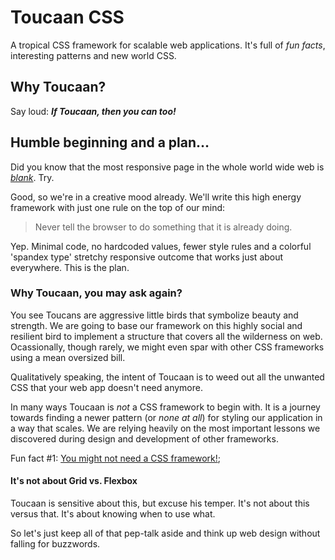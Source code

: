 # Toucaan CSS

A tropical CSS framework for scalable web applications. It's full of *fun facts*, interesting patterns and new world CSS.

## Why Toucaan?

Say loud: **_If Toucaan, then you can too!_**

## Humble beginning and a plan…

Did you know that the most responsive page in the whole world wide web is *[blank](https://toucaan.com/example1.html)*. Try.

Good, so we're in a creative mood already. We'll write this high energy framework with just one rule on the top of our mind:

> Never tell the browser to do something that it is already doing. 

Yep. Minimal code, no hardcoded values, fewer style rules and a colorful 'spandex type' stretchy responsive outcome that works just about everywhere. This is the plan.

### Why Toucaan, you may ask again?

You see Toucans are aggressive little birds that symbolize beauty and strength. We are going to base our framework on this highly social and resilient bird to implement a structure that covers all the wilderness on web. Ocassionally, though rarely, we might even spar with other CSS frameworks using a mean oversized bill. 

Qualitatively speaking, the intent of Toucaan is to weed out all the unwanted CSS that your web app doesn't need anymore.

In many ways Toucaan is *not* a CSS framework to begin with. It is a journey towards finding a newer pattern (or *none at all*) for styling our application in a way that scales. We are relying heavily on the most important lessons we discovered during design and development of other frameworks.

Fun fact #1: [You might not need a CSS framework!](https://hacks.mozilla.org/2016/04/you-might-not-need-a-css-framework/);


#### It's not about Grid vs. Flexbox

Toucaan is sensitive about this, but excuse his temper. It's not about this versus that. It's about knowing when to use what.


So let's just keep all of that pep-talk aside and think up web design without falling for buzzwords. 


